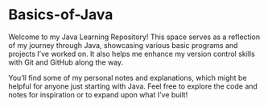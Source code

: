 # Basics-of-Java
Welcome to my Java Learning Repository! This space serves as a reflection of my journey through Java, showcasing various basic programs and projects I’ve worked on. It also helps me enhance my version control skills with Git and GitHub along the way.

You’ll find some of my personal notes and explanations, which might be helpful for anyone just starting with Java. Feel free to explore the code and notes for inspiration or to expand upon what I’ve built!
